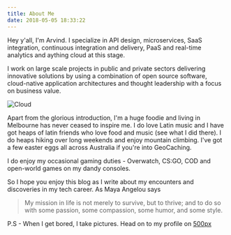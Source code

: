 ```yaml
---
title: About Me
date: 2018-05-05 18:33:22
---
```

Hey y'all, I'm Arvind. I specialize in API design, microservices, SaaS integration, continuous integration and delivery, PaaS and real-time analytics and aything cloud at this stage.

I work on large scale projects in public and private sectors delivering innovative solutions by using a combination of open source software, cloud-native application architectures and thought leadership with a focus on business value.

![Cloud](https://i.redd.it/l4bu591x5syy.jpg)

Apart from the glorious introduction, I'm a huge foodie and living in Melbourne has never ceased to inspire me. I do love Latin music and I have got heaps of latin friends who love food and music (see what I did there). I do heaps hiking over long weekends and enjoy mountain climbing. I've got a few easter eggs all across Australia if you're into GeoCaching.

I do enjoy my occasional gaming duties - Overwatch, CS:GO, COD and open-world games on my dandy consoles.

So I hope you enjoy this blog as I write about my encounters and discoveries in my tech career. As Maya Angelou says

> My mission in life is not merely to survive, but to thrive; and to do so with some passion, some compassion, some humor, and some style.

P.S - When I get bored, I take pictures. Head on to my profile on [500px](https://500px.com/fefore)  
